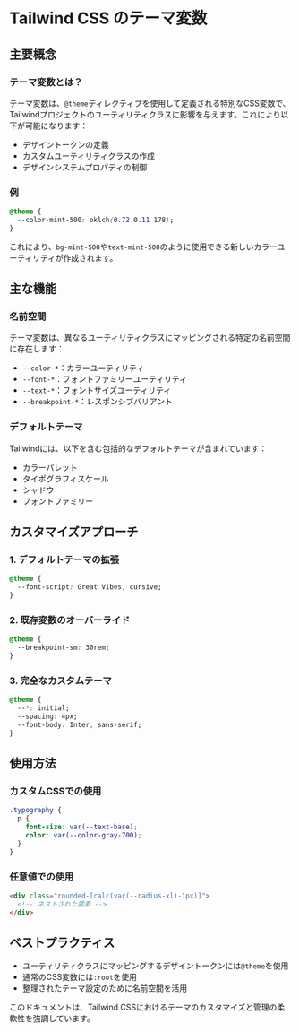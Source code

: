 # Tailwind CSS のテーマ変数

## 主要概念

### テーマ変数とは？

テーマ変数は、`@theme`ディレクティブを使用して定義される特別なCSS変数で、Tailwindプロジェクトのユーティリティクラスに影響を与えます。これにより以下が可能になります：

- デザイントークンの定義
- カスタムユーティリティクラスの作成
- デザインシステムプロパティの制御

### 例

```css
@theme {
  --color-mint-500: oklch(0.72 0.11 178);
}
```

これにより、`bg-mint-500`や`text-mint-500`のように使用できる新しいカラーユーティリティが作成されます。

## 主な機能

### 名前空間

テーマ変数は、異なるユーティリティクラスにマッピングされる特定の名前空間に存在します：

- `--color-*`：カラーユーティリティ
- `--font-*`：フォントファミリーユーティリティ
- `--text-*`：フォントサイズユーティリティ
- `--breakpoint-*`：レスポンシブバリアント

### デフォルトテーマ

Tailwindには、以下を含む包括的なデフォルトテーマが含まれています：

- カラーパレット
- タイポグラフィスケール
- シャドウ
- フォントファミリー

## カスタマイズアプローチ

### 1. デフォルトテーマの拡張

```css
@theme {
  --font-script: Great Vibes, cursive;
}
```

### 2. 既存変数のオーバーライド

```css
@theme {
  --breakpoint-sm: 30rem;
}
```

### 3. 完全なカスタムテーマ

```css
@theme {
  --*: initial;
  --spacing: 4px;
  --font-body: Inter, sans-serif;
}
```

## 使用方法

### カスタムCSSでの使用

```css
.typography {
  p {
    font-size: var(--text-base);
    color: var(--color-gray-700);
  }
}
```

### 任意値での使用

```html
<div class="rounded-[calc(var(--radius-xl)-1px)]">
  <!-- ネストされた要素 -->
</div>
```

## ベストプラクティス

- ユーティリティクラスにマッピングするデザイントークンには`@theme`を使用
- 通常のCSS変数には`:root`を使用
- 整理されたテーマ設定のために名前空間を活用

このドキュメントは、Tailwind CSSにおけるテーマのカスタマイズと管理の柔軟性を強調しています。
